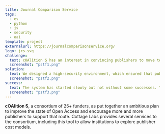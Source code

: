 ```yaml
---
title: Journal Comparison Service
tags:
  - es
  - python
  - js
  - security
  - oai
template: project
externalurl: https://journalcomparisonservice.org/
logo: jcs.svg
challenge:
  text: cOAlition S has an interest in convincing publishers to move to Open Access models of publishing. To enable institutions to make more informed decisions during negotiations with publishers over Open Access agreements, the coalition wanted to encourage publishers to share information about their cost models.  This is a substantial challenge in its own right, and one that the coalition has taken on.  Cottage Labs job here was to build a system sufficiently trustworthy to the publishers that they woud be comfortable sharing data that could lead to competition law issues if shared too widely, while at the same time building tools that are actually useful to institutions.
  screenshot: "pstf1.png"
solution:
  text: We designed a high-security environment, which ensured that publishers could not accidentally or intentionally gain access to each other's data.  We then designed tools to allow institutional users to access the aggregated data and support data comparisons.  We also designed and built an account approval workflow which allows the coalition team to adequately review and manage the users, and to ensure that they agree to the legal terms required to enable access to the data.
  screenshot: "pstf2.png"
success:
  text: The system has started slowly but not without some successes. The security model has made it so that publishers are at least willing to interact with the system.  Meanwhile the tools for end users have been seen as broadly useful, and we continue to discuss with the stakeholders further data or analytics that we can provide.
  screenshot: "pstf3.png"
---
```


**cOAlition S**, a consortium of 25+ funders, as put together an ambitious plan to improve the state of Open Access and encourage more and more publishers to support that route.  Cottage Labs provides several services to the consortium, including this tool to allow institutions to explore publisher cost models.
